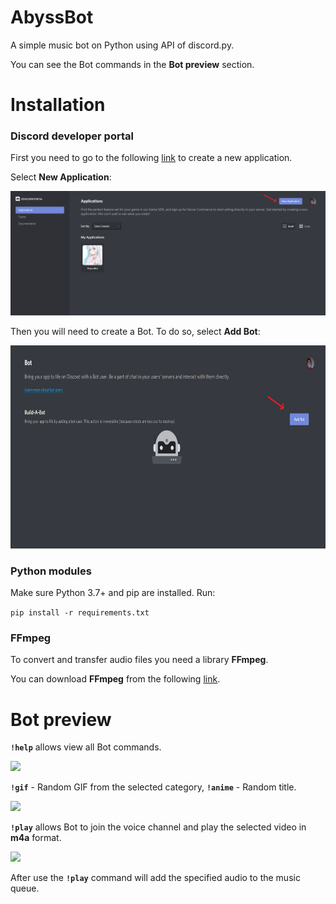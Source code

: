 # AbyssBot
A simple music bot on Python using API of discord.py.

You can see the Bot commands in the **Bot preview** section.

# Installation

### Discord developer portal
First you need to go to the following [link](https://discord.com/developers/applications) to create a new application. 

Select **New Application**:

![](README_images/new_application.PNG)

Then you will need to create a Bot. To do so, select **Add Bot**:

<img src="README_images/add_bot.PNG" height="325" width="700">

### Python modules
Make sure Python 3.7+ and pip are installed. Run:

```pip install -r requirements.txt```

### FFmpeg
To convert and transfer audio files you need a library **FFmpeg**.

You can download **FFmpeg** from the following [link](https://ffmpeg.org/download.html).

# Bot preview
**```!help```** allows view all Bot commands.

![](README_images/help.PNG)

**```!gif```** - Random GIF from the selected category, **```!anime```** - Random title.

![](README_images/preview_1.PNG)

**```!play```** allows Bot to join the voice channel and play the selected video in **m4a** format.

![](README_images/preview_2.PNG)

After use the **```!play```** command will add the specified audio to the music queue.
